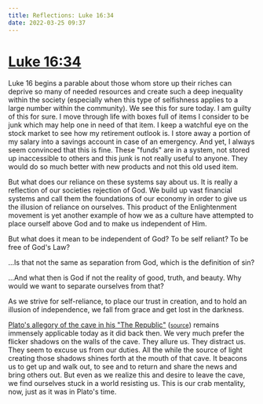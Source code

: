 ```yaml
---
title: Reflections: Luke 16:34
date: 2022-03-25 09:37
---
```


# [Luke 16:34](http://www.drbo.org/cgi-bin/d?b=drl&bk=49&ch=12&l=16-#x)

Luke 16 begins a parable about those whom store up their riches can deprive so
many of needed resources and create such a deep inequality within the society
(especially when this type of selfishness applies to a large number within the
community). We see this for sure today. I am guilty of this for sure. I move
through life with boxes full of items I consider to be junk which may help one
in need of that item. I keep a watchful eye on the stock market to see how my
retirement outlook is. I store away a portion of my salary into a savings
account in case of an emergency. And yet,
I always seem convinced that this is fine. These "funds" are in a system,
not stored up inaccessible to others and this junk is not really useful to
anyone. They would do so much better with new products and not this old
used item.

But what does our reliance on these systems say about us. It is really
a reflection of our societies rejection of God. We build up vast
financial systems and call them the foundations of our economy in order
to give us the illusion of reliance on ourselves. This product of the 
Enlightenment movement is yet another example of how we as a culture 
have attempted to place ourself above God and to make us independent of Him. 

But what does it mean to be independent of God? To be self reliant? To
be free of God's Law?

...Is that not the same as separation from God, which is the definition of sin?

...And what then is God if not the reality of good, truth, and beauty. Why would we 
want to separate ourselves from that?

As we strive for self-reliance, to place our trust in creation, and to hold an
illusion of independence, we fall from grace and get 
lost in the darkness. 

[Plato's allegory of the cave in his "The Republic"](https://www.thoughtco.com/the-allegory-of-the-cave-120330)
(<small>[source](http://classics.mit.edu/Plato/republic.mb.txt)</small>)
remains immensely applicable today as it did back then. We very much prefer the
flicker shadows on the walls of the cave. They allure us. They distract us.
They seem to excuse us from our duties. All the while the source of light creating those shadows
shines forth at the mouth of that cave. It beacons us to get up and walk out, to see and to return and share
the news and bring others out. But even as we realize this and desire to leave the cave, we find ourselves stuck
in a world resisting us. This is our crab mentality, now, just as it was in Plato's time.
